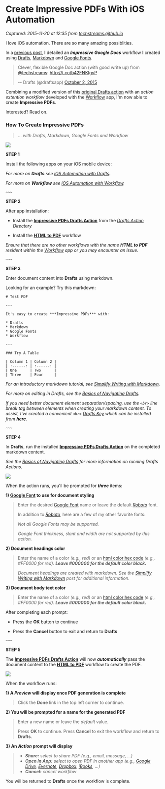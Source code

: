 # Create Impressive PDFs With iOS Automation

_Captured: 2015-11-20 at 12:35 from [techstreams.github.io](http://techstreams.github.io/2015/11/13/create-impressive-pdfs-with-ios-automation/)_

I love iOS automation. There are so many amazing possiblities.

In a [previous post](http://techstreams.github.io/2015/10/01/create-impressive-google-docs-on-the-go/), I detailed an **_Impressive Google Docs_** workflow I created using [Drafts](http://agiletortoise.com/drafts/), [Markdown](https://daringfireball.net/projects/markdown/) and [Google Fonts](https://www.google.com/fonts#AboutPlace:about).

> Clever, flexible Google Doc action (with good write up) from [@techstreams](https://twitter.com/techstreams): <http://t.co/b42FNKIgvP>
> 
> -- Drafts (@draftsapp) [October 2, 2015](https://twitter.com/draftsapp/status/649912882247827456)

Combining a modified version of this [original Drafts action](http://drafts4-actions.agiletortoise.com/a/19v) with an _action extention workflow_ developed with the [Workflow](https://workflow.is/) app, I'm now able to create **Impressive PDFs**.

Interested? Read on.

### How To Create Impressive PDFs

> ... _with Drafts, Markdown, Google Fonts and Workflow_

![](http://techstreams.github.io/images/2015-11-13-impressive-pdf.png)

**STEP 1**

Install the following apps on your iOS mobile device:

_For more on **Drafts** see [iOS Automation with Drafts](http://techstreams.github.io/2015/09/03/ios-automation-with-drafts/)._

_For more on **Workflow** see [iOS Automation with Workflow](http://techstreams.github.io/2015/04/06/ios-automation-with-workflow/)._

`~~~`

**STEP 2**

After app installation:

  * Install the **[Impressive PDFs Drafts Action](https://drafts4-actions.agiletortoise.com/a/1a2)** from the _[Drafts Action Directory](https://drafts4-actions.agiletortoise.com)_

  * Install the **[HTML to PDF](https://workflow.is/workflows/35d87231e09f4a6f9d11bdca0a2510b7)** workflow

_Ensure that there are no other workflows with the name **HTML to PDF** resident within the [Workflow](https://workflow.is/) app or you may encounter an issue._

`~~~`

**STEP 3**

Enter document content into **Drafts** using markdown.

Looking for an example? Try this markdown:
    
    
    # Test PDF
    
    ---
    
    It's easy to create ***Impressive PDFs*** with:
    
    * Drafts
    * Markdown
    * Google Fonts
    * Workflow
    
    ---
    
    ### Try A Table
    
    | Column 1 | Column 2 |
    | :------: | :------: |
    | One      | Two      |
    | Three    | Four     |
    

_For an introductory markdown tutorial, see [Simplify Writing with Markdown](http://techstreams.github.io/2015/09/21/simplify-writing-with-markdown/)._

_For more on editing in Drafts, see the [Basics of Navigating Drafts](https://agiletortoise.zendesk.com/hc/en-us/articles/203530077-Basics-Navigating-Drafts)._

_If you need better document element separation/spacing, use the `<br>` line break tag between elements when creating your markdown content. To assist, I've created a convenient `<br>` [Drafts Key](https://agiletortoise.zendesk.com/hc/en-us/articles/202865034-Using-the-Enhanced-Keyboard) which can be installed from **[here](http://drafts4-actions.agiletortoise.com/k/19h)**._

`~~~`

**STEP 4**

In **Drafts**, run the installed **[Impressive PDFs Drafts Action](https://drafts4-actions.agiletortoise.com/a/1a2)** on the completed markdown content.

_See the [Basics of Navigating Drafts](https://agiletortoise.zendesk.com/hc/en-us/articles/203530077-Basics-Navigating-Drafts) for more information on running Drafts Actions._

![](http://techstreams.github.io/images/2015-11-13-drafts-action.png)

When the action runs, you'll be prompted for **_three_** items:

**1) [Google Font](https://www.google.com/fonts) to use for document styling**

> Enter the desired [Google Font](https://www.google.com/fonts) name or leave the default _[Roboto](https://www.google.com/fonts/specimen/Roboto)_ font.
> 
> In addition to _[Roboto](https://www.google.com/fonts/specimen/Roboto)_, here are a few of my other favorite fonts:
> 
> _Not all Google Fonts may be supported._
> 
> _Google Font thickness, slant and width are not supported by this action._

**2) Document headings color**

> Enter the name of a color _(e.g., red)_ or an [html color hex code](http://www.w3schools.com/html/html_colors.asp) _(e.g., #FF0000 for red)_. **_Leave #000000 for the default color black._**
> 
> _Document headings are created with markdown. See the [Simplify Writing with Markdown](http://techstreams.github.io/2015/09/21/simplify-writing-with-markdown/) post for additional information._

**3) Document body text color**

> Enter the name of a color _(e.g., red)_ or an [html color hex code](http://www.w3schools.com/html/html_colors.asp) _(e.g., #FF0000 for red)_. **_Leave #000000 for the default color black._**

After completing each prompt:

  * Press the **OK** button to continue  

  * Press the **Cancel** button to exit and return to **Drafts**

`~~~`

**STEP 5**

The **[Impressive PDFs Drafts Action](https://drafts4-actions.agiletortoise.com/a/1a2)** will now **_automatically_** pass the document content to the **[HTML to PDF](https://workflow.is/workflows/35d87231e09f4a6f9d11bdca0a2510b7)** workflow to create the PDF.

![](http://techstreams.github.io/images/2015-11-13-workflow.png)

When the workflow runs:

**1) A _Preview_ will display once PDF generation is complete**

> Click the **Done** link in the top left corner to continue.

**2) You will be prompted for a name for the generated PDF**

> Enter a new name or leave the _default_ value.
> 
> Press **OK** to continue. Press **Cancel** to exit the workflow and return to **Drafts**.

**3) An _Action_ prompt will display**

>   * _**Share:** select to share PDF (e.g., email, message, ...)_
>   * _**Open In App:** select to open PDF in another app (e.g., [Google Drive](https://itunes.apple.com/us/app/google-drive-free-online-storage/id507874739?mt=8), [Evernote](https://itunes.apple.com/us/app/evernote/id281796108?mt=8), [Dropbox](https://itunes.apple.com/us/app/dropbox/id327630330?mt=8), [iBooks](http://www.apple.com/ibooks/), ...)_
>   * _**Cancel:** cancel workflow_

You will be returned to **Drafts** once the workflow is complete.
